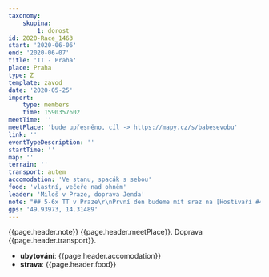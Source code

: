```yaml
---
taxonomy:
    skupina:
        1: dorost
id: 2020-Race_1463
start: '2020-06-06'
end: '2020-06-07'
title: 'TT - Praha'
place: Praha
type: Z
template: zavod
date: '2020-05-25'
import:
    type: members
    time: 1590357602
meetTime: ''
meetPlace: 'bude upřesněno, cíl -> https://mapy.cz/s/babesevobu'
link: ''
eventTypeDescription: ''
startTime: ''
map: ''
terrain: ''
transport: autem
accomodation: 'Ve stanu, spacák s sebou'
food: 'vlastní, večeře nad ohněm'
leader: 'Miloš v Praze, doprava Jenda'
note: "## 5-6x TT v Praze\r\nPrvní den budeme mít sraz na [Hostivaři #45 (400m/40m)](http://www.trailtour.cz/2020/etapy-cz/cz-etapa45-praha-hostivar/), Adam by zase mohl udělat automodul. Pak hned přejedeme do [Kunraťáku #2 (8.400m/105m)](http://www.trailtour.cz/2020/etapy-cz/cz-etapa02-praha-roztyly-kunraticky-les/) - následovat bude oběd <-> přejezd do Dobřichovic, okouknout naše \"ubytování\" 49.9397322N, 14.3148965E. Odpoledne loupneme trackyho [Všenory #24 (4.000m/255 m)](http://www.trailtour.cz/2020/etapy-cz/cz-etapa24-vsenory-cernolicke-skaly/). Večerní program je jasný - mytí v řece a následná grilovačka/opíkačka špekáčků. Umí někdo na kytaru a může jí vzít s sebou? :D\r\n\r\nDalší den začneme na [Petříně #21 (1.900m/130m)](http://www.trailtour.cz/2020/etapy-cz/cz-etapa21-praha-petrin/) a ještě dopoledne sjedeme [Šárku #5100 teda #37 (3.700m/140m)](http://www.trailtour.cz/2020/etapy-cz/cz-etapa37-praha-sarka/) - tím končí dorostenky a slabší kusy. Tvrďáci ještě vyrazí na [Kozí hřbety #30 (11.900m/150m)](http://www.trailtour.cz/2020/etapy-cz/cz-etapa30-utenice-kozi-hrbety/). -> A s kupou bodů hurá domů.\r\n\r\nTak doufám, že nás tam pojede hafo.\r\nBěhu zdar a trailtourařům zvláště.\r\n\r\n*/Dým*\r\n\r\n (☞ﾟヮﾟ)☞ [přihlášky](https://members.eob.cz/zbm/) ☜(ﾟヮﾟ☜)"
gps: '49.93973, 14.31489'
---
```

{{page.header.note}}
 {{page.header.meetPlace}}. Doprava {{page.header.transport}}.
* **ubytování**: {{page.header.accomodation}}
* **strava**: {{page.header.food}}

